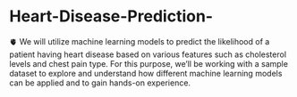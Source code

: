 # Heart-Disease-Prediction-
🫀 We will utilize machine learning models to predict the likelihood of a patient having heart disease based on various features such as cholesterol levels and chest pain type. For this purpose, we’ll be working with a sample dataset to explore and understand how different machine learning models can be applied and to gain hands-on experience.
